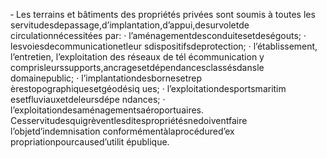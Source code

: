 ‐ Les terrains et bâtiments des propriétés privées sont soumis à toutes les servitudesdepassage,d’implantation,d’appui,desurvoletde circulationnécessitées par:
· l’aménagementdesconduitesetdeségouts;
· lesvoiesdecommunicationetleur sdispositifsdeprotection;
· l’établissement, l’entretien, l’exploitation des réseaux de tél écommunication y
comprisleurssupports,ancragesetdépendancesclassésdansle domainepublic;
· l’implantationdesbornesetrep èrestopographiquesetgéodésiq ues;
· l’exploitationdesportsmaritim esetfluviauxetdeleursdépe ndances;
· l’exploitationdesaménagementsaéroportuaires.
Cesservitudesquigrèventlesditespropriétésnedoiventfaire l’objetd’indemnisation conformémentàlaprocédured’ex propriationpourcaused’utilit épublique.